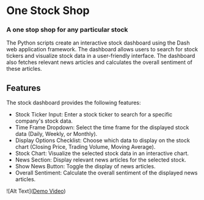 # One Stock Shop
### A one stop shop for any particular stock

The Python scripts create an interactive stock dashboard using the Dash web application framework. The dashboard allows users to search for stock tickers and visualize stock data in a user-friendly interface. The dashboard also fetches relevant news articles and calculates the overall sentiment of these articles.

## Features
The stock dashboard provides the following features:

- Stock Ticker Input: Enter a stock ticker to search for a specific company's stock data.
- Time Frame Dropdown: Select the time frame for the displayed stock data (Daily, Weekly, or Monthly).
- Display Options Checklist: Choose which data to display on the stock chart (Closing Price, Trading Volume, Moving Average).
- Stock Chart: Visualize the selected stock data in an interactive chart.
- News Section: Display relevant news articles for the selected stock.
- Show News Button: Toggle the display of news articles.
- Overall Sentiment: Calculate the overall sentiment of the displayed news articles.

![Alt Text]([Demo Video]([https://gifyu.com/image/S4UeP](https://gifyu.com/image/S4UeP)https://gifyu.com/image/S4UeP))
